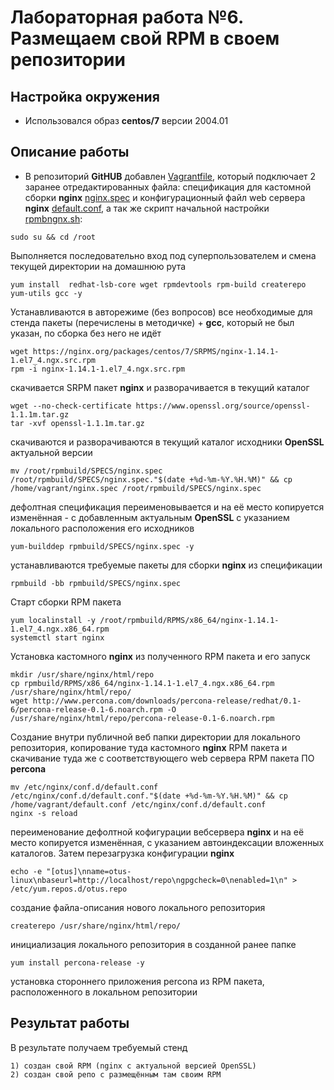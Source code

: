 # Лабораторная работа №6.  Размещаем свой RPM в своем репозитории
 
## Настройка окружения

* Использовался образ **centos/7** версии 2004.01

## Описание работы

* В репозиторий **GitHUB** добавлен [Vagrantfile](https://github.com/OlegLitvintsev/OTUS_Labs/blob/master/Lab_6/Vagrantfile),  который подключает 2 заранее отредактированных файла: спецификация для кастомной сборки **nginx** [nginx.spec](https://github.com/OlegLitvintsev/OTUS_Labs/blob/master/Lab_6/nginx.spec)
и конфигурационный файл web сервера  **nginx** [default.conf](https://github.com/OlegLitvintsev/OTUS_Labs/blob/master/Lab_6/default.conf),  а так же скрипт начальной настройки   
[rpmbngnx.sh](https://github.com/OlegLitvintsev/OTUS_Labs/blob/master/Lab_6/rpmbngnx.sh):

```
sudo su && cd /root
```
Выполняется последовательно вход под суперпользователем и смена текущей директории на домашнюю рута
```
yum install  redhat-lsb-core wget rpmdevtools rpm-build createrepo yum-utils gcc -y
```
Устанавливаются в авторежиме (без вопросов) все необходимые для стенда пакеты (перечислены в методичке) + **gcc**, который не был указан, по сборка без него не идёт
```
wget https://nginx.org/packages/centos/7/SRPMS/nginx-1.14.1-1.el7_4.ngx.src.rpm
rpm -i nginx-1.14.1-1.el7_4.ngx.src.rpm
```
скачивается SRPM пакет **nginx** и разворачивается в текущий каталог 
```
wget --no-check-certificate https://www.openssl.org/source/openssl-1.1.1m.tar.gz
tar -xvf openssl-1.1.1m.tar.gz
```
скачиваются и разворачиваются в текущий каталог исходники  **OpenSSL** актуальной версии

```
mv /root/rpmbuild/SPECS/nginx.spec /root/rpmbuild/SPECS/nginx.spec."$(date +%d-%m-%Y.%H.%M)" && cp /home/vagrant/nginx.spec /root/rpmbuild/SPECS/nginx.spec
```
дефолтная спецификация переименовывается и на её место копируется изменённая - с добавленным актуальным **OpenSSL**  с указанием локального расположения его исходников 
```
yum-builddep rpmbuild/SPECS/nginx.spec -y
```
устанавливаются требуемые пакеты для сборки **nginx** из спецификации

```
rpmbuild -bb rpmbuild/SPECS/nginx.spec
```
Старт сборки RPM пакета

```
yum localinstall -y /root/rpmbuild/RPMS/x86_64/nginx-1.14.1-1.el7_4.ngx.x86_64.rpm
systemctl start nginx
```
Установка   кастомного **nginx** из полученного  RPM пакета и его запуск

```
mkdir /usr/share/nginx/html/repo
cp rpmbuild/RPMS/x86_64/nginx-1.14.1-1.el7_4.ngx.x86_64.rpm /usr/share/nginx/html/repo/
wget http://www.percona.com/downloads/percona-release/redhat/0.1-6/percona-release-0.1-6.noarch.rpm -O /usr/share/nginx/html/repo/percona-release-0.1-6.noarch.rpm
```
Создание внутри публичной веб папки директории для локального репозитория, копирование туда кастомного  **nginx** RPM пакета и скачивание туда же с  соответствующего web сервера RPM пакета ПО **percona**
```
mv /etc/nginx/conf.d/default.conf /etc/nginx/conf.d/default.conf."$(date +%d-%m-%Y.%H.%M)" && cp /home/vagrant/default.conf /etc/nginx/conf.d/default.conf
nginx -s reload
```
переименование дефолтной кофигурации вебсервера **nginx** и  на её место копируется изменённая, с указанием автоиндексации вложенных каталогов. Затем перезагрузка конфигурации **nginx**

```
echo -e "[otus]\nname=otus-linux\nbaseurl=http://localhost/repo\ngpgcheck=0\nenabled=1\n" >  /etc/yum.repos.d/otus.repo
```
создание файла-описания нового локального репозитория
```
createrepo /usr/share/nginx/html/repo/
```
инициализация локального репозитория в созданной ранее папке
```
yum install percona-release -y
```
установка стороннего приложения percona из RPM пакета, расположенного в локальном репозитории

## Результат работы 
  В результате получаем требуемый стенд 
```
1) создан свой RPM (nginx с актуальной версией OpenSSL)
2) создан свой репо с размещённым там своим RPM
```
